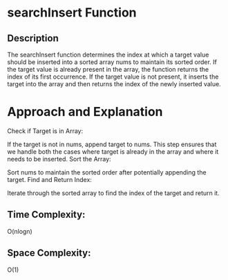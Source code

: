 # searchInsert Function
## Description
The searchInsert function determines the index at which a target value should be inserted into a sorted array nums to maintain its sorted order. If the target value is already present in the array, the function returns the index of its first occurrence. If the target value is not present, it inserts the target into the array and then returns the index of the newly inserted value.
# Approach and Explanation
Check if Target is in Array:

If the target is not in nums, append target to nums.
This step ensures that we handle both the cases where target is already in the array and where it needs to be inserted.
Sort the Array:

Sort nums to maintain the sorted order after potentially appending the target.
Find and Return Index:

Iterate through the sorted array to find the index of the target and return it.
## Time Complexity: 
O(nlogn)
## Space Complexity: 
O(1)
